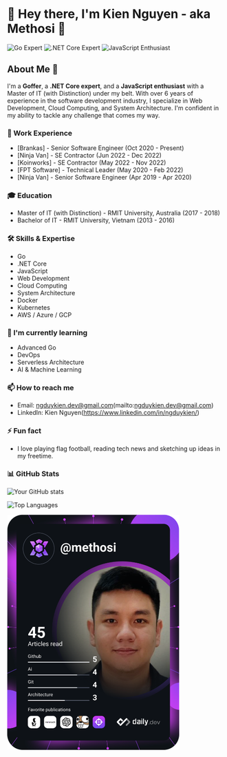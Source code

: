 # 👋 Hey there, I'm Kien Nguyen - aka Methosi 👋

![Go Expert](https://img.shields.io/badge/Go_Expert-success?style=flat)
![.NET Core Expert](https://img.shields.io/badge/.NET_Core_Expert-blue?style=flat)
![JavaScript Enthusiast](https://img.shields.io/badge/JavaScript_Enthusiast-yellow?style=flat)

## About Me 🚀

I'm a **Goffer**, a **.NET Core expert**, and a **JavaScript enthusiast** with a Master of IT (with Distinction) under my belt. With over 6 years of experience in the software development industry, I specialize in Web Development, Cloud Computing, and System Architecture. I'm confident in my ability to tackle any challenge that comes my way.

### 💼 Work Experience

* [Brankas] - Senior Software Engineer (Oct 2020 - Present)
* [Ninja Van] - SE Contractor (Jun 2022 - Dec 2022)
* [Koinworks] - SE Contractor (May 2022 - Nov 2022)
* [FPT Software] - Technical Leader (May 2020 - Feb 2022)
* [Ninja Van] - Senior Software Engineer (Apr 2019 - Apr 2020)

### 🎓 Education

* Master of IT (with Distinction) - RMIT University, Australia (2017 - 2018)
* Bachelor of IT - RMIT University, Vietnam (2013 - 2016)

### 🛠️ Skills & Expertise

* Go
* .NET Core
* JavaScript
* Web Development
* Cloud Computing
* System Architecture
* Docker
* Kubernetes
* AWS / Azure / GCP

### 🌱 I'm currently learning

* Advanced Go
* DevOps
* Serverless Architecture
* AI & Machine Learning

### 📫 How to reach me

* Email: ngduykien.dev@gmail.com(mailto:ngduykien.dev@gmail.com)
* LinkedIn: Kien Nguyen(https://www.linkedin.com/in/ngduykien/)

### ⚡ Fun fact

* I love playing flag football, reading tech news and sketching up ideas in my freetime.

### 📊 GitHub Stats

![Your GitHub stats](https://github-readme-stats.vercel.app/api?username=methosi&show_icons=true&theme=radical)

![Top Languages](https://github-readme-stats.vercel.app/api/top-langs/?username=methosi&layout=compact&theme=radical)




<a href="https://app.daily.dev/DailyDevTips"><img src="https://github.com/methosi/methosi/blob/main/devcard.svg" width="400" alt="Methosi's Dev Card"/></a>

<!--
**methosi/methosi** is a ✨ _special_ ✨ repository because its `README.md` (this file) appears on your GitHub profile.

Here are some ideas to get you started:

- 🔭 I’m currently working on ...
- 🌱 I’m currently learning ...
- 👯 I’m looking to collaborate on ...
- 🤔 I’m looking for help with ...
- 💬 Ask me about ...
- 📫 How to reach me: ...
- 😄 Pronouns: ...
- ⚡ Fun fact: ...
-->
